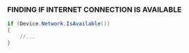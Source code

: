 ﻿
### FINDING IF INTERNET CONNECTION IS AVAILABLE

```csharp
if (Device.Network.IsAvailable())
{
    //...
}
```